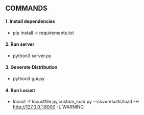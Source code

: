 
## COMMANDS

#### 1. Install dependencies
- pip install -r requirements.txt

#### 2. Run server
- python3 server.py

#### 3. Generate Distribution
- python3 gui.py

#### 4. Run Locust
- locust -f locustfile.py,custom_load.py --csv=results/load -H http://127.0.0.1:8000 -L WARNING
